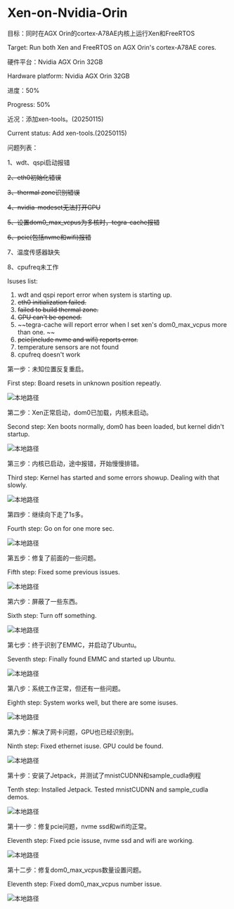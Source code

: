 # Xen-on-Nvidia-Orin

 目标：同时在AGX Orin的cortex-A78AE内核上运行Xen和FreeRTOS
 
 Target: Run both Xen and FreeRTOS on AGX Orin's cortex-A78AE cores.

 硬件平台：Nvidia AGX Orin 32GB
 
 Hardware platform: Nvidia AGX Orin 32GB

 进度：50%
 
 Progress: 50%

 近况：添加xen-tools。(20250115)

 Current status: Add xen-tools.(20250115)

 问题列表：
 
 1、wdt、qspi启动报错

 ~~2、eth0初始化错误~~

 ~~3、thermal zone识别错误~~

 ~~4、nvidia-modeset无法打开GPU~~

 ~~5、设置dom0_max_vcpus为多核时，tegra-cache报错~~

 ~~6、pcie(包括nvme和wifi)报错~~

 7、温度传感器缺失

 8、cpufreq未工作

 Isuses list:
 1. wdt and qspi report error when system is starting up.
 2. ~~eth0 initialization failed.~~
 3. ~~failed to build thermal zone.~~
 4. ~~GPU can't be opened.~~
 5. ~~tegra-cache will report error when I set xen's dom0_max_vcpus more than one. ~~
 6. ~~pcie(include nvme and wifi) reports error.~~
 7. temperature sensors are not found
 8. cpufreq doesn't work


第一步：未知位置反复重启。

First step: Board resets in unknown position repeatly. 

![本地路径](./pic/1.png) 

第二步：Xen正常启动，dom0已加载，内核未启动。

Second step: Xen boots normally, dom0 has been loaded, but kernel didn't startup. 

![本地路径](./pic/2.png) 

第三步：内核已启动，途中报错，开始慢慢排错。

Third step: Kernel has started and some errors showup. Dealing with that slowly.
 
![本地路径](./pic/3.png) 

第四步：继续向下走了1s多。

Fourth step: Go on for one more sec.

![本地路径](./pic/4.png) 

第五步：修复了前面的一些问题。

Fifth step: Fixed some previous issues. 

![本地路径](./pic/5.png) 

第六步：屏蔽了一些东西。

Sixth step: Turn off something.

![本地路径](./pic/6.png) 

第七步：终于识别了EMMC，并启动了Ubuntu。

Seventh step: Finally found EMMC and started up Ubuntu.

![本地路径](./pic/7.png) 

第八步：系统工作正常，但还有一些问题。

Eighth step: System works well, but there are some isuses.

![本地路径](./pic/8.png) 

第九步：解决了网卡问题，GPU也已经识别到。

Ninth step: Fixed ethernet isuse. GPU could be found.

![本地路径](./pic/9.png) 

第十步：安装了Jetpack，并测试了mnistCUDNN和sample_cudla例程

Tenth step: Installed Jetpack. Tested mnistCUDNN and sample_cudla demos.

![本地路径](./pic/10.png) 

第十一步：修复pcie问题，nvme ssd和wifi均正常。

Eleventh step: Fixed pcie issuse, nvme ssd and wifi are working.

![本地路径](./pic/11.png) 

第十二步：修复dom0_max_vcpus数量设置问题。

Eleventh step: Fixed dom0_max_vcpus number issue.

![本地路径](./pic/12.png) 
